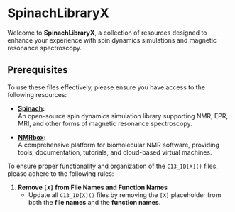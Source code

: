 # SpinachLibraryX

Welcome to **SpinachLibraryX**, a collection of resources designed to enhance your experience with spin dynamics simulations and magnetic resonance spectroscopy.

## Prerequisites

To use these files effectively, please ensure you have access to the following resources:

- **[Spinach](http://spindynamics.org/):**  
  An open-source spin dynamics simulation library supporting NMR, EPR, MRI, and other forms of magnetic resonance spectroscopy.  

- **[NMRbox](https://nmrbox.org/):**  
  A comprehensive platform for biomolecular NMR software, providing tools, documentation, tutorials, and cloud-based virtual machines.

To ensure proper functionality and organization of the `C13_1D[X]()` files, please adhere to the following rules:

1. **Remove `[X]` from File Names and Function Names**  
   - Update all `C13_1D[X]()` files by removing the `[X]` placeholder from both the **file names** and the **function names**.


